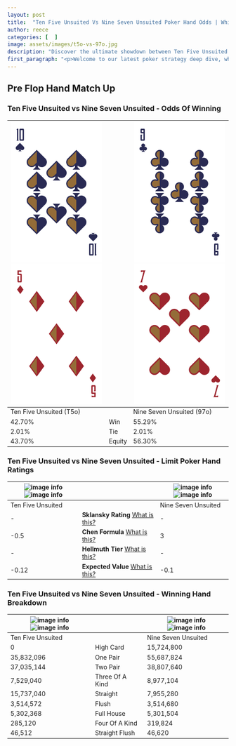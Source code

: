 ```yaml
---
layout: post
title:  "Ten Five Unsuited Vs Nine Seven Unsuited Poker Hand Odds | Which Is The Better Hand In Poker? A Complete Guide"
author: reece
categories: [  ]
image: assets/images/t5o-vs-97o.jpg
description: "Discover the ultimate showdown between Ten Five Unsuited and Nine Seven Unsuited in poker! Uncover the odds, strategies, and scenarios where one hand triumphs over the other. Get ready to up your poker game with this thrilling analysis."
first_paragraph: "<p>Welcome to our latest poker strategy deep dive, where we're pitting two distinct hands against each other in a high-stakes showdown: Ten Five Unsuited vs Nine Seven Unsuited.</p><p>In the dynamic world of poker, every decision counts, and knowing which hand holds the upper hand is key to your success at the table.</p><p>In this article, we'll dissect these two hands, explore the scenarios where one dominates the other, and equip you with the knowledge to make strategic choices that can tip the odds in your favor.</p><p>Get ready to unravel the intriguing dynamics of these poker hands and elevate your game to new heights.</p>"
---
```




[comment]: # (sp0)

## Pre Flop Hand Match Up

<div class="table hand-ratings" markdown="1"> 



### Ten Five Unsuited vs Nine Seven Unsuited - Odds Of Winning


    
| ![image info](assets/images/hand1/t.png) ![image info](assets/images/hand1/5o.png) |  | ![image info](assets/images/hand2/9.png) ![image info](assets/images/hand2/7o.png) |
| -------- | -------- | -------- |
| Ten Five Unsuited (T5o) |  | Nine Seven Unsuited (97o) |
| 42.70% | Win | 55.29% |
| 2.01% | Tie | 2.01% |
| 43.70% | Equity | 56.30% |




[comment]: # (sp1)



### Ten Five Unsuited vs Nine Seven Unsuited - Limit Poker Hand Ratings


    
| ![image info](https://www.riverpairs.com/assets/images/hand1/t.png) ![image info](https://www.riverpairs.com/assets/images/hand1/5o.png) |  | ![image info](https://www.riverpairs.com/assets/images/hand2/9.png) ![image info](https://www.riverpairs.com/assets/images/hand2/7o.png) |
| -------- | -------- | -------- |
| Ten Five Unsuited |  | Nine Seven Unsuited |
| - | **Sklansky Rating** [What is this?](/sklansky-rating-explained) | - |
| -0.5 | **Chen Formula** [What is this?](/chen-formula-explained) | 3 |
| - | **Hellmuth Tier** [What is this?](/Hellmuth-tier-explained) | - |
| -0.12 | **Expected Value** [What is this?](/expected-value-explained) | -0.1 |




[comment]: # (sp2)



### Ten Five Unsuited vs Nine Seven Unsuited - Winning Hand Breakdown


    
| ![image info](https://www.riverpairs.com/assets/images/hand1/t.png) ![image info](https://www.riverpairs.com/assets/images/hand1/5o.png) |  | ![image info](https://www.riverpairs.com/assets/images/hand2/9.png) ![image info](https://www.riverpairs.com/assets/images/hand2/7o.png) |
| -------- | -------- | -------- |
| Ten Five Unsuited |  | Nine Seven Unsuited |
| 0 | High Card | 15,724,800 |
| 35,832,096 | One Pair | 55,687,824 |
| 37,035,144 | Two Pair | 38,807,640 |
| 7,529,040 | Three Of A Kind | 8,977,104 |
| 15,737,040 | Straight | 7,955,280 |
| 3,514,572 | Flush | 3,514,680 |
| 5,302,368 | Full House | 5,301,504 |
| 285,120 | Four Of A Kind | 319,824 |
| 46,512 | Straight Flush | 46,620 |




[comment]: # (sp3)



</div>

[comment]: # (sp4)



[comment]: # (sp5)

